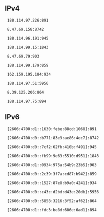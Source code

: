 ## IPv4
```
 188.114.97.226:891
```
```
 8.47.69.158:8742
```
```
 188.114.96.191:945
```
```
 188.114.99.15:1843
```
```
 8.47.69.79:903
```
```
 188.114.99.179:859
```
```
 162.159.195.184:934
```
```
 188.114.97.51:5956
```
```
 8.39.125.206:864
```
```
 188.114.97.75:894
```

## IPv6
```
 [2606:4700:d1::1630:febe:88cd:1068]:891
```
```
 [2606:4700:d0::b771:83e9:ae86:4ec7]:8742
```
```
 [2606:4700:d0::7cf2:62fb:410b:f491]:945
```
```
 [2606:4700:d0::fb99:9e63:5510:d951]:1843
```
```
 [2606:4700:d1::0934:975a:54b9:23b5]:903
```
```
 [2606:4700:d0::2c39:3f7a:cd87:b942]:859
```
```
 [2606:4700:d0::1527:87e8:b9a0:4241]:934
```
```
 [2606:4700:d0::c43c:d2bd:d43e:20db]:5956
```
```
 [2606:4700:d0::5858:3216:3f52:af62]:864
```
```
 [2606:4700:d1::fdc3:be8d:606e:6ad1]:894
```
